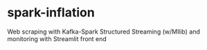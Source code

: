 # spark-inflation

Web scraping with Kafka-Spark Structured Streaming (w/Mllib) and monitoring with Streamlit front end
